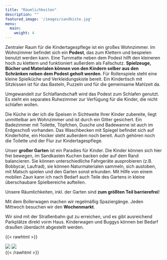 ```yaml
---
title: "Räumlichkeiten"
description: ""
featured_image: '/images/sandkiste.jpg'
menu:
  main:
    weight: 4
---
```


Zentraler Raum für die Kindertagespflege ist ein großes Wohnzimmer. Im Wohnzimmer befindet sich ein **Podest**, das zum Klettern und bespielen benutzt werden kann. Eine Turnmatte neben dem Podest hilft den kleineren hoch zu klettern und funktioniert außerdem als Fallschutz. **Spielzeuge, Bücher und Materialen können von den Kindern selber aus den Schränken neben dem Podest geholt werden**. Für Rollenspiele steht eine kleine Spielküche und Verkleidungskiste bereit. Ein Kindertisch mit Sitzkissen ist für das Basteln, Puzzeln und für die gemeinsame Mahlzeit da. 

Umgewandelt zur Schlaflandschaft wird das Podest zum Schlafen genutzt. Es steht ein separates Ruhezimmer zur Verfügung für die Kinder, die nicht schlafen wollen. 

Die Küche in der ich die Speisen in Sichtweite Ihrer Kinder zubereite, liegt unmittelbar am Wohnzimmer und ist durch ein Gitter gesichert. Ein Badezimmer mit Toilette, Töpfchen, Dusche und Badewanne ist auch im Erdgeschoß vorhanden. Das Waschbecken mit Spiegel befindet sich auf Kinderhöhe, ein Hocker steht außerdem noch bereit.  Auch gehören noch die Toilette und der Flur zur Kindertagespflege.

Unser **großer Garten** ist ein Paradies für Kinder. Die Kinder können sich hier frei bewegen, im Sandkasten Kuchen backen oder auf dem Rand balancieren. Sie können unterschiedliche Fahrgeräte ausprobieren (z.B. Bobbycar, Laufrad), sie können Naturmaterialen sammeln, sich austoben, mit Matsch spielen und den Garten sonst erkunden. Mit Hilfe von einem mobilen Zaun kann ich nach Bedarf auch Teile des Gartens in kleine überschaubare Spielbereiche aufteilen.

Unsere Räumlichkeiten, inkl. der Garten sind **zum größten Teil barrierefrei**!

Mit dem Bollerwagen machen wir regelmäßig Spaziergänge. Jeden Mittwoch besuchen wir den **Wochenmarkt**.

Wir sind mit der Straßenbahn gut zu erreichen, und es gibt ausreichend Parkplätze direkt vorm Haus. Kinderwagen und Buggys können bei Bedarf draußen überdacht abgestellt werden.

{{< rawhtml >}}
<div class="flex">
<img src="/images/bobbycar.jpg" class="br4 ma1 w-50 h-50">
<img src="/images/spielzeug.jpg" class="br4 p5 ma1 w-50">
</div>
{{< /rawhtml >}}